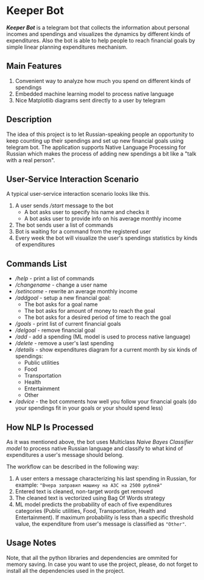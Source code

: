# Keeper Bot

***Keeper Bot*** is a telegram bot that collects the information about personal incomes and spendings and visualizes the dynamics by different kinds of expenditures. Also the bot is able to help people to reach financial goals by simple linear planning expenditures mechanism.

## Main Features
1. Convenient way to analyze how much you spend on different kinds of spendings
2. Embedded machine learning model to process native language
3. Nice Matplotlib diagrams sent directly to a user by telegram

## Description

The idea of this project is to let Russian-speaking people an opportunity to keep counting up their spendings and set up new financial goals using telegram bot. The application supports Native Language Processing for Russian which makes the process of adding new spendings a bit like a "talk with a real person".

## User-Service Interaction Scenario

A typical user-service interaction scenario looks like this.

1. A user sends */start* message to the bot
    * A bot asks user to specify his name and checks it
    * A bot asks user to provide info on his average monthly income
2. The bot sends user a list of commands
3. Bot is waiting for a command from the registered user
4. Every week the bot will visualize the user's spendings statistics by kinds of expenditures

## Commands List

- */help* - print a list of commands
- */changename* - change a user name
- */setincome* - rewrite an average monthly income
- */addgoal* - setup a new financial goal:
    * The bot asks for a goal name
    * The bot asks for amount of money to reach the goal
    * The bot asks for a desired period of time to reach the goal
- */goals* - print list of current financial goals
- */delgoal* - remove financial goal
- */add* - add a spending (ML model is used to process native language)
- */delete* - remove a user's last spending
- */details* - show expenditures diagram for a current month by six kinds of spendings:
    * Public utilities
    * Food
    * Transportation
    * Health
    * Entertainment
    * Other
- */advice* - the bot comments how well you follow your financial goals (do your spendings fit in your goals or your should spend less)

## How NLP Is Processed

As it was mentioned above, the bot uses Multiclass *Naive Bayes Classifier model* to process native Russian language and classify to what kind of expenditures a user's message should belong.

The workflow can be described in the following way:
1. A user enters a message characterizing his last spending in Russian, for example:
``` "Вчера заправил машину на АЗС на 2500 рублей" ```
2. Entered text is cleaned, non-target words get removed
3. The cleaned text is vectorized using Bag Of Words strategy
4. ML model predicts the probability of each of five expenditures categories (Public utilities, Food, Transportation, Health and Entertainment). If maximum probability is less than a specific threshold value, the expenditure from user's message is classified as `"Other"`.

## Usage Notes

Note, that all the python libraries and dependencies are ommited for memory saving. In case you want to use the project, please, do not forget to install all the dependencies used in the project.
